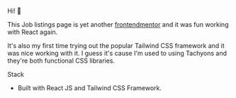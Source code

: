 Hi! 👋

This Job listings page is yet another [frontendmentor](https://www.frontendmentor.io/) and it was fun working with React again.

It's also my first time trying out the popular Tailwind CSS framework and it was nice working with it. I guess it's cause I'm used to using Tachyons and they're both functional CSS libraries. 


Stack
- Built with React JS and Tailwind CSS Framework.

[](public/images/desktop-design.jpg)